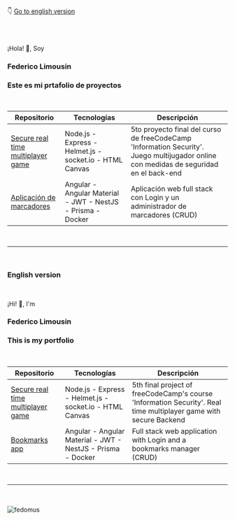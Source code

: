 👇 [Go to english version](#english)

<br>
<br>

¡Hola! 👋, Soy

### Federico Limousin

### Este es mi prtafolio de proyectos

<br>

|Repositorio|Tecnologías|Descripción|
| --- | --- | --- |
| [Secure real time multiplayer game](https://github.com/Fedomus/secure-real-time-multiplayer-game) | Node.js - Express - Helmet.js - socket.io - HTML Canvas | 5to proyecto final del curso de freeCodeCamp 'Information Security'. Juego multijugador online con medidas de seguridad en el back-end |
| [Aplicación de marcadores](https://github.com/Fedomus/bookmarks) | Angular - Angular Material - JWT - NestJS - Prisma - Docker | Aplicación web full stack con Login y un administrador de marcadores (CRUD) |

<br>
<hr>
<br>
<h3 id="english">English version</h3> 
<br>

¡Hi! 👋, I'm 

### Federico Limousin

### This is my portfolio

<br>

|Repositorio|Tecnologías|Descripción|
| --- | --- | --- |
| [Secure real time multiplayer game](https://github.com/Fedomus/secure-real-time-multiplayer-game) | Node.js - Express - Helmet.js - socket.io - HTML Canvas | 5th final project of freeCodeCamp's course 'Information Security'. Real time multiplayer game with secure Backend |
| [Bookmarks app](https://github.com/Fedomus/bookmarks) | Angular - Angular Material - JWT - NestJS - Prisma - Docker | Full stack web application with Login and a bookmarks manager (CRUD) |
<br>
<hr>
<br>
<br>
<img align="center" src="https://github-readme-stats.vercel.app/api/top-langs?username=fedomus&show_icons=true&locale=en&layout=compact" alt="fedomus" />
